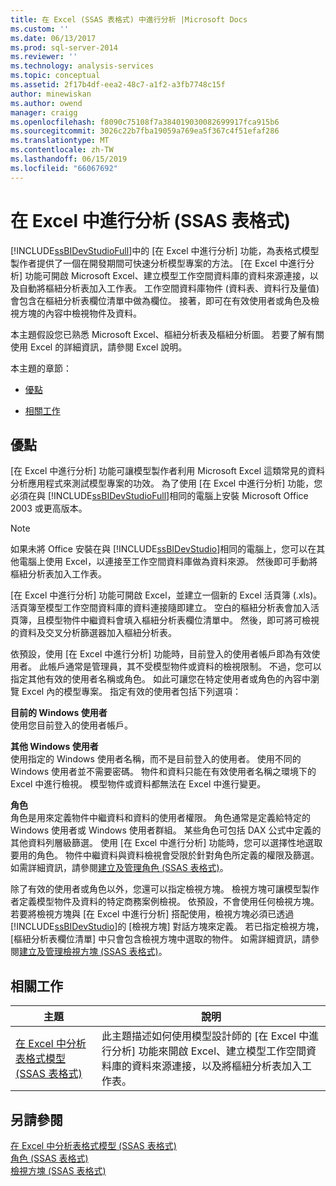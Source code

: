 ```yaml
---
title: 在 Excel (SSAS 表格式) 中進行分析 |Microsoft Docs
ms.custom: ''
ms.date: 06/13/2017
ms.prod: sql-server-2014
ms.reviewer: ''
ms.technology: analysis-services
ms.topic: conceptual
ms.assetid: 2f17b4df-eea2-48c7-a1f2-a3fb7748c15f
author: minewiskan
ms.author: owend
manager: craigg
ms.openlocfilehash: f8090c75108f7a384019030082699917fca915b6
ms.sourcegitcommit: 3026c22b7fba19059a769ea5f367c4f51efaf286
ms.translationtype: MT
ms.contentlocale: zh-TW
ms.lasthandoff: 06/15/2019
ms.locfileid: "66067692"
---
```

# <a name="analyze-in-excel-ssas-tabular"></a>在 Excel 中進行分析 (SSAS 表格式)
  [!INCLUDE[ssBIDevStudioFull](../../includes/ssbidevstudiofull-md.md)]中的 [在 Excel 中進行分析] 功能，為表格式模型製作者提供了一個在開發期間可快速分析模型專案的方法。 [在 Excel 中進行分析] 功能可開啟 Microsoft Excel、建立模型工作空間資料庫的資料來源連接，以及自動將樞紐分析表加入工作表。 工作空間資料庫物件 (資料表、資料行及量值) 會包含在樞紐分析表欄位清單中做為欄位。 接著，即可在有效使用者或角色及檢視方塊的內容中檢視物件及資料。  
  
 本主題假設您已熟悉 Microsoft Excel、樞紐分析表及樞紐分析圖。 若要了解有關使用 Excel 的詳細資訊，請參閱 Excel 說明。  
  
 本主題的章節：  
  
-   [優點](#bkmk_benefits)  
  
-   [相關工作](#bkmk_rt)  
  
##  <a name="bkmk_benefits"></a> 優點  
 [在 Excel 中進行分析] 功能可讓模型製作者利用 Microsoft Excel 這類常見的資料分析應用程式來測試模型專案的功效。 為了使用 [在 Excel 中進行分析] 功能，您必須在與 [!INCLUDE[ssBIDevStudioFull](../../includes/ssbidevstudiofull-md.md)]相同的電腦上安裝 Microsoft Office 2003 或更高版本。  
  
> [!NOTE]  
>  如果未將 Office 安裝在與 [!INCLUDE[ssBIDevStudio](../../includes/ssbidevstudio-md.md)]相同的電腦上，您可以在其他電腦上使用 Excel，以連接至工作空間資料庫做為資料來源。 然後即可手動將樞紐分析表加入工作表。  
  
 [在 Excel 中進行分析] 功能可開啟 Excel，並建立一個新的 Excel 活頁簿 (.xls)。 活頁簿至模型工作空間資料庫的資料連接隨即建立。 空白的樞紐分析表會加入活頁簿，且模型物件中繼資料會填入樞紐分析表欄位清單中。 然後，即可將可檢視的資料及交叉分析篩選器加入樞紐分析表。  
  
 依預設，使用 [在 Excel 中進行分析] 功能時，目前登入的使用者帳戶即為有效使用者。 此帳戶通常是管理員，其不受模型物件或資料的檢視限制。 不過，您可以指定其他有效的使用者名稱或角色。 如此可讓您在特定使用者或角色的內容中瀏覽 Excel 內的模型專案。 指定有效的使用者包括下列選項：  
  
 **目前的 Windows 使用者**  
 使用您目前登入的使用者帳戶。  
  
 **其他 Windows 使用者**  
 使用指定的 Windows 使用者名稱，而不是目前登入的使用者。 使用不同的 Windows 使用者並不需要密碼。 物件和資料只能在有效使用者名稱之環境下的 Excel 中進行檢視。 模型物件或資料都無法在 Excel 中進行變更。  
  
 **角色**  
 角色是用來定義物件中繼資料和資料的使用者權限。 角色通常是定義給特定的 Windows 使用者或 Windows 使用者群組。 某些角色可包括 DAX 公式中定義的其他資料列層級篩選。 使用 [在 Excel 中進行分析] 功能時，您可以選擇性地選取要用的角色。 物件中繼資料與資料檢視會受限於針對角色所定義的權限及篩選。 如需詳細資訊，請參閱[建立及管理角色 &#40;SSAS 表格式&#41;](roles-ssas-tabular.md)。  
  
 除了有效的使用者或角色以外，您還可以指定檢視方塊。 檢視方塊可讓模型製作者定義模型物件及資料的特定商務案例檢視。 依預設，不會使用任何檢視方塊。 若要將檢視方塊與 [在 Excel 中進行分析] 搭配使用，檢視方塊必須已透過 [!INCLUDE[ssBIDevStudio](../../includes/ssbidevstudio-md.md)]的 [檢視方塊] 對話方塊來定義。 若已指定檢視方塊，[樞紐分析表欄位清單] 中只會包含檢視方塊中選取的物件。 如需詳細資訊，請參閱[建立及管理檢視方塊 &#40;SSAS 表格式&#41;](perspectives-ssas-tabular.md)。  
  
##  <a name="bkmk_rt"></a> 相關工作  
  
|**主題**|**說明**|  
|---------------|---------------------|  
|[在 Excel 中分析表格式模型 &#40;SSAS 表格式&#41;](analyze-a-tabular-model-in-excel-ssas-tabular.md)|此主題描述如何使用模型設計師的 [在 Excel 中進行分析] 功能來開啟 Excel、建立模型工作空間資料庫的資料來源連接，以及將樞紐分析表加入工作表。|  
  
## <a name="see-also"></a>另請參閱  
 [在 Excel 中分析表格式模型 &#40;SSAS 表格式&#41;](analyze-a-tabular-model-in-excel-ssas-tabular.md)   
 [角色 &#40;SSAS 表格式&#41;](roles-ssas-tabular.md)   
 [檢視方塊 &#40;SSAS 表格式&#41;](perspectives-ssas-tabular.md)  
  
  
